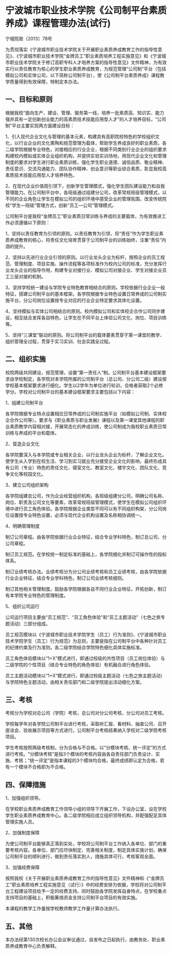 # 宁波城市职业技术学院《公司制平台素质养成》课程管理办法(试行)

宁城院政〔2013〕78号

为贯彻落实《宁波城市职业技术学院关于开展职业素质养成教育工作的指导性意见》、《宁波城市职业技术学院“金牌员工”职业素质培养工程实施意见》和《宁波城市职业技术学院关于修订高职专科人才培养方案的指导性意见》文件精神，为有效实行以责任教育为核心的学生职业素质养成教育，为规范管理“公司制”平台（包括模拟公司和实体公司，以下简称公司制平台），使《公司制平台素质养成》课程教学质量得到有效保障，特制定本办法。

## 一、目标和原则

根据我校“面向生产、建设、管理、服务第一线，培养一批素质高、知识实、能力强并具有一定创新创业能力的高素质技术技能应用型人才”的人才培养目标，“公司制”平台主要实现两方面建设目标：

1、引入现代企业文化与管理的基本元素，构建具有高职院校特色的学校组织文化，以行业企业的文化熏陶和规范管理为载体，帮助学生养成良好的职业素质。各二级学院根据专业特色，对接相应的行业企业，根据不同类别行业企业的组织要求构建校内模拟或实体企业组织机构，并提供实验实训场地，用现代企业文化和管理制度的要求对学生进行职业素质训练，强化学生职业道德、诚信品质、敬业精神、责任意识、交流沟通能力、团队协作精神、创业意识等职业综合素质，彰显我校高素质技术技能应用型人才培养特色。

2、在现代企业价值观引领下，创新学生管理模式，强化学生团队建设能力和自我管理能力。在公司制平台中，各班级通过组建分公司，改革常规班级管理模式，以不同的企业角色让学生在模拟公司的组织环境中感受企业的管理氛围，改变传统院校“学生—班级”管理方式，创新“员工—公司”管理模式。

公司制平台是我校“金牌员工”职业素质日常训练与养成的主要载体，为有效推进工作必须遵循以下原则：

1、坚持以责任教育为引领的原则。以责任教育为引领，将“责任”作为学生职业素质养成教育的核心，将责任文化培育贯穿于公司制平台的训练始终，注重“责任”内涵的提升。

2、坚持以先进行业企业引领的原则。以行业龙头企业为标杆，按照企业的员工规范、管理制度、项目实施、操作流程等各项标准作为校内公司的标准，充分发挥行业龙头企业的指导作用，构建专业对接行业、模拟公司对接企业、学生对接企业员工三层对接的机制。

3、坚持学校统一建设与学院专业特色教育相结合的原则。学校依据行业企业一般特征，搭建公司制平台的基本框架。各学院根据专业特色设置日常养成的公司制实施平台，分公司岗位设置按专业对应的行业企业特定要求具体化设置。

4、坚持模拟与实体公司相结合的原则。校内模拟公司和实体校企合作公司同步建设，相互结合发挥各自特色，让学生在不同平台上体验公司文化、岗位、项目训练等。

5、坚持“三课堂”联动的原则。将公司制平台的载体要素贯穿于第一课堂的教学、组织管理全过程，贯穿于实习实训、社会实践全过程。

## 二、组织实施

校院两级共同建设，规范管理，设置“第一责任人”制。公司制平台基本建设框架要求由学校制定，各学院对本学院所属的公司制平台（总公司、分公司二级）建设按学校基本框架要求进行细化。学生以2学年为单位进行轮训，合格者获取2个必修学分。学校对公司制平台的基本建设框架要求主要包括以下内容：

1、组建公司制平台

各学院根据专业特点设置相应日常养成的公司制实施平台（如模拟公司制、实体校企合作公司等）。要求与《职业素质与职业发展》课程以及第一课堂其他课程的职业素质教学内容相对接，开展常态化的养成训练，使公司制成为我校职业素质日常训练与养成的平台和载体。

2、营造企业文化

各学院要深入与本学院或专业相关企业，以行业龙头企业为标杆，了解企业文化。使学生从入学到在校生活、学习到实习就业充分接受企业文化的影响，最终形成具有公司（专业）特色的责任文化、寝室文化、教室文化、楼宇文化、团队文化、竞争文化等校园文化。

3、建立公司组织架构

各学院组建总公司，作为企业经营组织机构，各班级组建分公司，明确公司名称、岗位、职责及公司文化等要素，改革常规班级管理模式，使学生在模拟公司组织环境中进行员工角色体验。各学院根据企业类型不同可以有不同组织构架，分公司岗位设置按专业特色设置，必须与现代企业机构设置及名称相协调统一。

4、明确管理制度

制订公司章程。由各学院依据行业企业特征，结合专业学科特色，制订总公司、分公司章程。

制订员工规范。在学校统一制定标准的基础上，各学院细化并制订可操作性的指标体系。

制订业绩考核办法。业绩考核分为分公司业绩考核和员工业绩考核，由各学院依据行业企业特征，结合专业学科特色，制订公司业绩考核细则。

制订其他相关管理制度。鼓励各学院根据各自不同行业企业特征，开拓创新，制订有本学院专业特色的管理制度。

5、组织公司运行

公司运行项目主要由“员工规范”、“员工角色体验”和“员工主题活动”（七色之旅专题活动）三部分组成。

员工规范模块以《宁波城市职业技术学院学生（员工）行为准则》、《宁波城市职业技术学院学生（员工）行为规范》为总则，主要是指在公司制平台中各种针对员工的纪律约束及行为准则。各二级学院结合学院特色细化具体实施标准。

员工角色体验模块以“1+X”模式进行，即通过校级的共性项目（员工岗位体验）与二级学院的个性项目（结合专业特色的角色体验）有机融合进行角色体验。

员工主题活动模块以“1+X”模式进行，即通过校级主题活动（七色之旅主题活动）与学院特色主题活动，由相关责任部门和二级学院提出活动细化方案。

## 三、考核

考核分为学校对总公司（学院）考核，总公司对分公司考核，分公司对员工考核。

学校每学年对各学院公司制平台进行考核，采取听汇报、看材料、抽查公司、召开座谈会、验收展示项目等方式进行。公司制平台考核结果纳入学校对二级学院考核项目。

学生考核按照两级考核制，分为合格与不合格。以“分模块考核、统一评定”的方式进行考核。“分模块考核”是指3个模块的考核内容由各自责任部门负责设计、实施、考核；“统一评定”是指本课程的3个模块均合格，最终成绩即认定为合格，若有一个模块不合格即为不合格。

## 四、保障措施

1、加强组织领导。

在学校职业素质养成教育工作领导小组的领导下开展工作，下设办公室，设在学校学生职业素质养成教育中心。各二级学院相应成立组织领导机构，并配强配足具体管理实施人员。

2、加强制度保障

为使公司制平台能够真正落到实处，学校将公司制平台工作纳入各单位、部门的重要考核内容。各单位、部门应尽快制定、完善相关制度，制定具体实施计划，确保公司制平台的顺利进行，做到责任落实到人，措施具体可行，考核客观全面。

3、加强经费保障

按照我校《关于开展职业素质养成教育工作的指导性意见》文件精神和《“金牌员工”职业素质培养工程实施意见（试行）》中的经费安排为依据，学校将对公司制平台工程建设项目给予一定的经费支持。同时鼓励各学院发挥自身特点，在学校重点支持项目的基础上，积极筹措资金支持公司制平台项目的有效实施。

本课程的教学工作量按学校教师教学工作量计算办法执行。

## 五、其他

本办法经第130次校长办公会议审议通过，自发布之日起执行，由教务处、职业素质养成教育中心负责解释。

